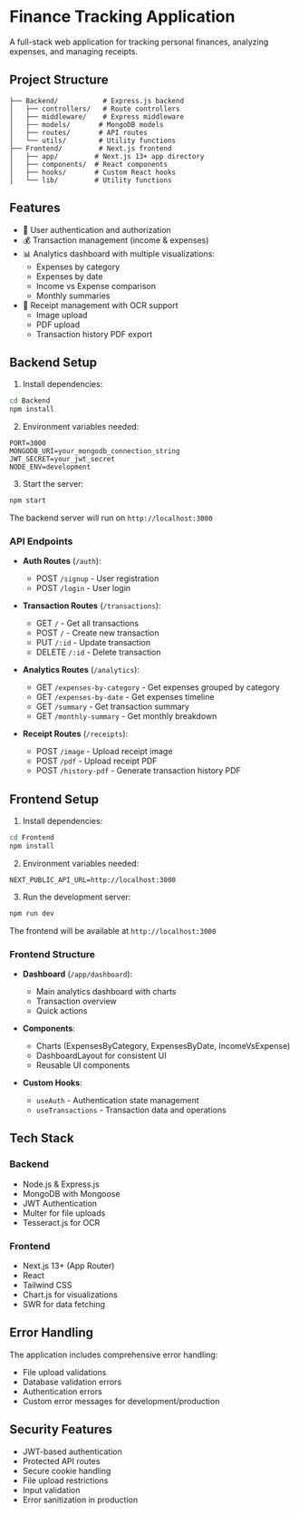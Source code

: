 # Finance Tracking Application

A full-stack web application for tracking personal finances, analyzing expenses, and managing receipts.

## Project Structure

```
├── Backend/           # Express.js backend
│   ├── controllers/   # Route controllers
│   ├── middleware/    # Express middleware
│   ├── models/       # MongoDB models
│   ├── routes/       # API routes
│   └── utils/        # Utility functions
├── Frontend/         # Next.js frontend
│   ├── app/         # Next.js 13+ app directory
│   ├── components/  # React components
│   ├── hooks/       # Custom React hooks
│   └── lib/         # Utility functions
```

## Features

- 🔐 User authentication and authorization
- 💰 Transaction management (income & expenses)
- 📊 Analytics dashboard with multiple visualizations:
  - Expenses by category
  - Expenses by date
  - Income vs Expense comparison
  - Monthly summaries
- 🧾 Receipt management with OCR support
  - Image upload
  - PDF upload
  - Transaction history PDF export

## Backend Setup

1. Install dependencies:
```bash
cd Backend
npm install
```

2. Environment variables needed:
```
PORT=3000
MONGODB_URI=your_mongodb_connection_string
JWT_SECRET=your_jwt_secret
NODE_ENV=development
```

3. Start the server:
```bash
npm start
```

The backend server will run on `http://localhost:3000`

### API Endpoints

- **Auth Routes** (`/auth`):
  - POST `/signup` - User registration
  - POST `/login` - User login

- **Transaction Routes** (`/transactions`):
  - GET `/` - Get all transactions
  - POST `/` - Create new transaction
  - PUT `/:id` - Update transaction
  - DELETE `/:id` - Delete transaction

- **Analytics Routes** (`/analytics`):
  - GET `/expenses-by-category` - Get expenses grouped by category
  - GET `/expenses-by-date` - Get expenses timeline
  - GET `/summary` - Get transaction summary
  - GET `/monthly-summary` - Get monthly breakdown

- **Receipt Routes** (`/receipts`):
  - POST `/image` - Upload receipt image
  - POST `/pdf` - Upload receipt PDF
  - POST `/history-pdf` - Generate transaction history PDF

## Frontend Setup

1. Install dependencies:
```bash
cd Frontend
npm install
```

2. Environment variables needed:
```
NEXT_PUBLIC_API_URL=http://localhost:3000
```

3. Run the development server:
```bash
npm run dev
```

The frontend will be available at `http://localhost:3000`

### Frontend Structure

- **Dashboard** (`/app/dashboard`):
  - Main analytics dashboard with charts
  - Transaction overview
  - Quick actions

- **Components**:
  - Charts (ExpensesByCategory, ExpensesByDate, IncomeVsExpense)
  - DashboardLayout for consistent UI
  - Reusable UI components

- **Custom Hooks**:
  - `useAuth` - Authentication state management
  - `useTransactions` - Transaction data and operations

## Tech Stack

### Backend
- Node.js & Express.js
- MongoDB with Mongoose
- JWT Authentication
- Multer for file uploads
- Tesseract.js for OCR

### Frontend
- Next.js 13+ (App Router)
- React
- Tailwind CSS
- Chart.js for visualizations
- SWR for data fetching

## Error Handling

The application includes comprehensive error handling:
- File upload validations
- Database validation errors
- Authentication errors
- Custom error messages for development/production

## Security Features

- JWT-based authentication
- Protected API routes
- Secure cookie handling
- File upload restrictions
- Input validation
- Error sanitization in production
